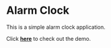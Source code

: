 # **Alarm Clock**

This is a simple alarm clock application.

Click [**here**](https://userclassgit.github.io/alarm-clock/) to check out the demo.
